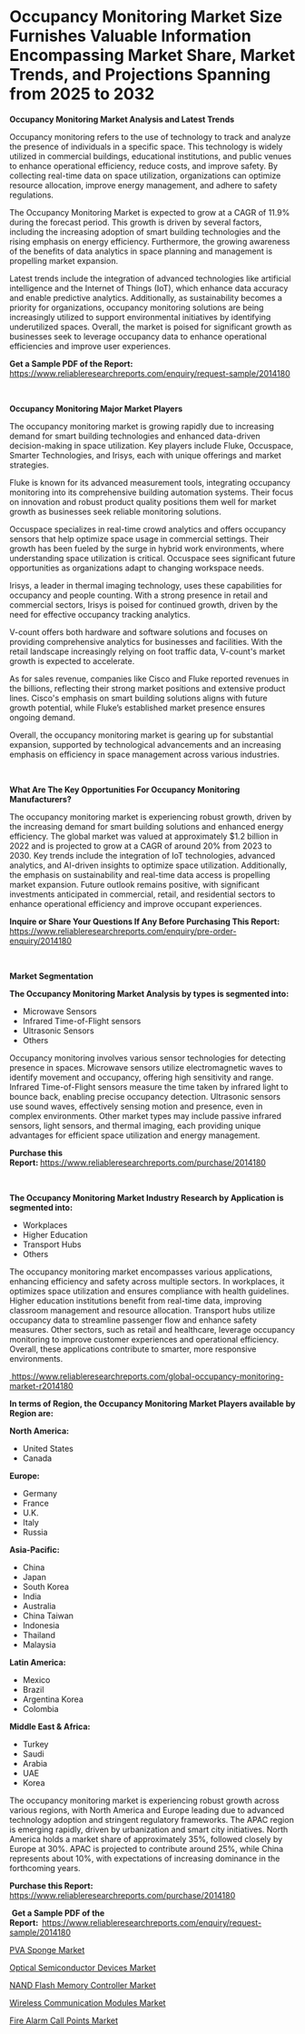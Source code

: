 <p><h1>Occupancy Monitoring Market Size Furnishes Valuable Information Encompassing Market Share, Market Trends, and Projections Spanning from 2025 to 2032</h1></p><p><strong>Occupancy Monitoring Market Analysis and Latest Trends</strong></p>
<p><p>Occupancy monitoring refers to the use of technology to track and analyze the presence of individuals in a specific space. This technology is widely utilized in commercial buildings, educational institutions, and public venues to enhance operational efficiency, reduce costs, and improve safety. By collecting real-time data on space utilization, organizations can optimize resource allocation, improve energy management, and adhere to safety regulations.</p><p>The Occupancy Monitoring Market is expected to grow at a CAGR of 11.9% during the forecast period. This growth is driven by several factors, including the increasing adoption of smart building technologies and the rising emphasis on energy efficiency. Furthermore, the growing awareness of the benefits of data analytics in space planning and management is propelling market expansion. </p><p>Latest trends include the integration of advanced technologies like artificial intelligence and the Internet of Things (IoT), which enhance data accuracy and enable predictive analytics. Additionally, as sustainability becomes a priority for organizations, occupancy monitoring solutions are being increasingly utilized to support environmental initiatives by identifying underutilized spaces. Overall, the market is poised for significant growth as businesses seek to leverage occupancy data to enhance operational efficiencies and improve user experiences.</p></p>
<p><strong>Get a Sample PDF of the Report:&nbsp;</strong> <a href="https://www.reliableresearchreports.com/enquiry/request-sample/2014180?utm_campaign=31&utm_medium=2&utm_source=Github&utm_content=ia&utm_term=06042025&utm_id=occupancy-monitoring">https://www.reliableresearchreports.com/enquiry/request-sample/2014180</a></p>
<p>&nbsp;</p>
<p><strong>Occupancy Monitoring Major Market Players</strong></p>
<p><p>The occupancy monitoring market is growing rapidly due to increasing demand for smart building technologies and enhanced data-driven decision-making in space utilization. Key players include Fluke, Occuspace, Smarter Technologies, and Irisys, each with unique offerings and market strategies.</p><p>Fluke is known for its advanced measurement tools, integrating occupancy monitoring into its comprehensive building automation systems. Their focus on innovation and robust product quality positions them well for market growth as businesses seek reliable monitoring solutions.</p><p>Occuspace specializes in real-time crowd analytics and offers occupancy sensors that help optimize space usage in commercial settings. Their growth has been fueled by the surge in hybrid work environments, where understanding space utilization is critical. Occuspace sees significant future opportunities as organizations adapt to changing workspace needs.</p><p>Irisys, a leader in thermal imaging technology, uses these capabilities for occupancy and people counting. With a strong presence in retail and commercial sectors, Irisys is poised for continued growth, driven by the need for effective occupancy tracking analytics.</p><p>V-count offers both hardware and software solutions and focuses on providing comprehensive analytics for businesses and facilities. With the retail landscape increasingly relying on foot traffic data, V-count's market growth is expected to accelerate.</p><p>As for sales revenue, companies like Cisco and Fluke reported revenues in the billions, reflecting their strong market positions and extensive product lines. Cisco's emphasis on smart building solutions aligns with future growth potential, while Fluke’s established market presence ensures ongoing demand.</p><p>Overall, the occupancy monitoring market is gearing up for substantial expansion, supported by technological advancements and an increasing emphasis on efficiency in space management across various industries.</p></p>
<p>&nbsp;</p>
<p><strong>What Are The Key Opportunities For Occupancy Monitoring Manufacturers?</strong></p>
<p><p>The occupancy monitoring market is experiencing robust growth, driven by the increasing demand for smart building solutions and enhanced energy efficiency. The global market was valued at approximately $1.2 billion in 2022 and is projected to grow at a CAGR of around 20% from 2023 to 2030. Key trends include the integration of IoT technologies, advanced analytics, and AI-driven insights to optimize space utilization. Additionally, the emphasis on sustainability and real-time data access is propelling market expansion. Future outlook remains positive, with significant investments anticipated in commercial, retail, and residential sectors to enhance operational efficiency and improve occupant experiences.</p></p>
<p><strong>Inquire or Share Your Questions If Any Before Purchasing This Report:</strong> <a href="https://www.reliableresearchreports.com/enquiry/pre-order-enquiry/2014180?utm_campaign=31&utm_medium=2&utm_source=Github&utm_content=ia&utm_term=06042025&utm_id=occupancy-monitoring">https://www.reliableresearchreports.com/enquiry/pre-order-enquiry/2014180</a></p>
<p>&nbsp;</p>
<p><strong>Market Segmentation</strong></p>
<p><strong>The Occupancy Monitoring Market Analysis by types is segmented into:</strong></p>
<p><ul><li>Microwave Sensors</li><li>Infrared Time-of-Flight sensors</li><li>Ultrasonic Sensors</li><li>Others</li></ul></p>
<p><p>Occupancy monitoring involves various sensor technologies for detecting presence in spaces. Microwave sensors utilize electromagnetic waves to identify movement and occupancy, offering high sensitivity and range. Infrared Time-of-Flight sensors measure the time taken by infrared light to bounce back, enabling precise occupancy detection. Ultrasonic sensors use sound waves, effectively sensing motion and presence, even in complex environments. Other market types may include passive infrared sensors, light sensors, and thermal imaging, each providing unique advantages for efficient space utilization and energy management.</p></p>
<p><strong>Purchase this Report:&nbsp;</strong><a href="https://www.reliableresearchreports.com/purchase/2014180?utm_campaign=31&utm_medium=2&utm_source=Github&utm_content=ia&utm_term=06042025&utm_id=occupancy-monitoring">https://www.reliableresearchreports.com/purchase/2014180</a></p>
<p>&nbsp;</p>
<p><strong>The Occupancy Monitoring Market Industry Research by Application is segmented into:</strong></p>
<p><ul><li>Workplaces</li><li>Higher Education</li><li>Transport Hubs</li><li>Others</li></ul></p>
<p><p>The occupancy monitoring market encompasses various applications, enhancing efficiency and safety across multiple sectors. In workplaces, it optimizes space utilization and ensures compliance with health guidelines. Higher education institutions benefit from real-time data, improving classroom management and resource allocation. Transport hubs utilize occupancy data to streamline passenger flow and enhance safety measures. Other sectors, such as retail and healthcare, leverage occupancy monitoring to improve customer experiences and operational efficiency. Overall, these applications contribute to smarter, more responsive environments.</p></p>
<p><a href="https://www.reliableresearchreports.com/global-occupancy-monitoring-market-r2014180?utm_campaign=31&utm_medium=2&utm_source=Github&utm_content=ia&utm_term=06042025&utm_id=occupancy-monitoring">&nbsp;https://www.reliableresearchreports.com/global-occupancy-monitoring-market-r2014180</a></p>
<p><strong>In terms of Region, the Occupancy Monitoring Market Players available by Region are:</strong></p>
<p>
    <p> <strong> North America: </strong>
        <ul>
            <li>United States</li>
            <li>Canada</li>
        </ul>
        </p> 
    <p> <strong> Europe: </strong>
        <ul>
            <li>Germany</li>
            <li>France</li>
            <li>U.K.</li>
            <li>Italy</li>
            <li>Russia</li>
        </ul>
        </p> 
    <p> <strong> Asia-Pacific: </strong>
        <ul>
            <li>China</li>
            <li>Japan</li>
            <li>South Korea</li>
            <li>India</li>
            <li>Australia</li>
            <li>China Taiwan</li>
            <li>Indonesia</li>
            <li>Thailand</li>
            <li>Malaysia</li>
        </ul>
        </p> 
    <p> <strong> Latin America: </strong>
        <ul>
            <li>Mexico</li>
            <li>Brazil</li>
            <li>Argentina Korea</li>
            <li>Colombia</li>
        </ul>
        </p> 
    <p> <strong> Middle East & Africa: </strong>
        <ul>
            <li>Turkey</li>
            <li>Saudi</li>
            <li>Arabia</li>
            <li>UAE</li>
            <li>Korea</li>
        </ul>
    </p>
    </p>
<p><p>The occupancy monitoring market is experiencing robust growth across various regions, with North America and Europe leading due to advanced technology adoption and stringent regulatory frameworks. The APAC region is emerging rapidly, driven by urbanization and smart city initiatives. North America holds a market share of approximately 35%, followed closely by Europe at 30%. APAC is projected to contribute around 25%, while China represents about 10%, with expectations of increasing dominance in the forthcoming years.</p></p>
<p><strong>Purchase this Report: </strong><a href="https://www.reliableresearchreports.com/purchase/2014180?utm_campaign=31&utm_medium=2&utm_source=Github&utm_content=ia&utm_term=06042025&utm_id=occupancy-monitoring">https://www.reliableresearchreports.com/purchase/2014180</a></p>
<p>&nbsp;<strong>Get a Sample PDF of the Report:&nbsp;&nbsp;</strong><a href="https://www.reliableresearchreports.com/enquiry/request-sample/2014180?utm_campaign=31&utm_medium=2&utm_source=Github&utm_content=ia&utm_term=06042025&utm_id=occupancy-monitoring">https://www.reliableresearchreports.com/enquiry/request-sample/2014180</a></p>
<p><strong></strong></p>
<p><p><a href="https://github.com/kavechoxo/Market-Research-Report-List-1/blob/main/pva-sponge-market.md?utm_campaign=31&utm_medium=2&utm_source=Github&utm_content=ia&utm_term=06042025&utm_id=occupancy-monitoring">PVA Sponge Market</a></p><p><a href="https://github.com/jensanohishi/Market-Research-Report-List-1/blob/main/optical-semiconductor-devices-market.md?utm_campaign=31&utm_medium=2&utm_source=Github&utm_content=ia&utm_term=06042025&utm_id=occupancy-monitoring">Optical Semiconductor Devices Market</a></p><p><a href="https://github.com/qianyateina/Market-Research-Report-List-1/blob/main/nand-flash-memory-controller-market.md?utm_campaign=31&utm_medium=2&utm_source=Github&utm_content=ia&utm_term=06042025&utm_id=occupancy-monitoring">NAND Flash Memory Controller Market</a></p><p><a href="https://github.com/boonegoicks7/Market-Research-Report-List-1/blob/main/wireless-communication-modules-market.md?utm_campaign=31&utm_medium=2&utm_source=Github&utm_content=ia&utm_term=06042025&utm_id=occupancy-monitoring">Wireless Communication Modules Market</a></p><p><a href="https://github.com/gavalegeyndt26/Market-Research-Report-List-1/blob/main/fire-alarm-call-points-market.md?utm_campaign=31&utm_medium=2&utm_source=Github&utm_content=ia&utm_term=06042025&utm_id=occupancy-monitoring">Fire Alarm Call Points Market</a></p></p>